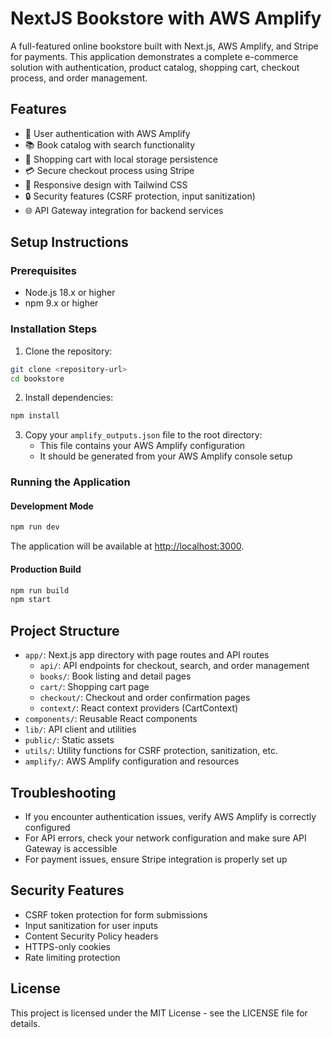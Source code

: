 # NextJS Bookstore with AWS Amplify

A full-featured online bookstore built with Next.js, AWS Amplify, and Stripe for payments. This application demonstrates a complete e-commerce solution with authentication, product catalog, shopping cart, checkout process, and order management.

## Features

- 🔐 User authentication with AWS Amplify
- 📚 Book catalog with search functionality
- 🛒 Shopping cart with local storage persistence
- 💳 Secure checkout process using Stripe
- 📱 Responsive design with Tailwind CSS
- 🔒 Security features (CSRF protection, input sanitization)
- 🌐 API Gateway integration for backend services

## Setup Instructions

### Prerequisites

- Node.js 18.x or higher
- npm 9.x or higher

### Installation Steps

1. Clone the repository:

```bash
git clone <repository-url>
cd bookstore
```

2. Install dependencies:

```bash
npm install
```

3. Copy your `amplify_outputs.json` file to the root directory:
   - This file contains your AWS Amplify configuration
   - It should be generated from your AWS Amplify console setup



### Running the Application

#### Development Mode

```bash
npm run dev
```

The application will be available at [http://localhost:3000](http://localhost:3000).

#### Production Build

```bash
npm run build
npm start
```

## Project Structure

- `app/`: Next.js app directory with page routes and API routes
  - `api/`: API endpoints for checkout, search, and order management
  - `books/`: Book listing and detail pages
  - `cart/`: Shopping cart page
  - `checkout/`: Checkout and order confirmation pages
  - `context/`: React context providers (CartContext)
- `components/`: Reusable React components
- `lib/`: API client and utilities
- `public/`: Static assets
- `utils/`: Utility functions for CSRF protection, sanitization, etc.
- `amplify/`: AWS Amplify configuration and resources

## Troubleshooting

- If you encounter authentication issues, verify AWS Amplify is correctly configured
- For API errors, check your network configuration and make sure API Gateway is accessible
- For payment issues, ensure Stripe integration is properly set up

## Security Features

- CSRF token protection for form submissions
- Input sanitization for user inputs
- Content Security Policy headers
- HTTPS-only cookies
- Rate limiting protection

## License

This project is licensed under the MIT License - see the LICENSE file for details.